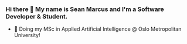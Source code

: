 ### Hi there 👋 My name is Sean Marcus and I'm a Software Developer & Student.

- 🔭 Doing my MSc in Applied Artificial Intelligence @ Oslo Metropolitan University!

